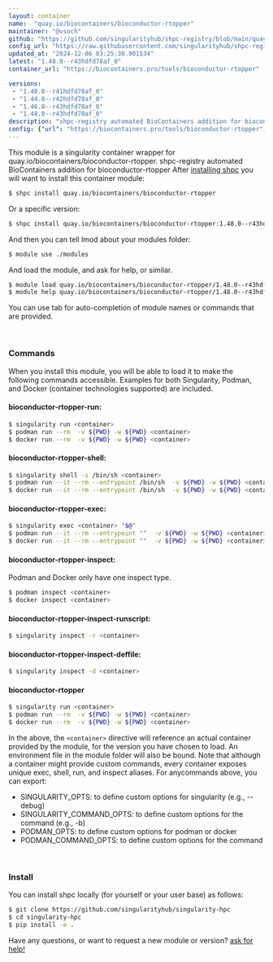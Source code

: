 ```yaml
---
layout: container
name:  "quay.io/biocontainers/bioconductor-rtopper"
maintainer: "@vsoch"
github: "https://github.com/singularityhub/shpc-registry/blob/main/quay.io/biocontainers/bioconductor-rtopper/container.yaml"
config_url: "https://raw.githubusercontent.com/singularityhub/shpc-registry/main/quay.io/biocontainers/bioconductor-rtopper/container.yaml"
updated_at: "2024-12-06 03:25:30.901534"
latest: "1.48.0--r43hdfd78af_0"
container_url: "https://biocontainers.pro/tools/bioconductor-rtopper"

versions:
 - "1.40.0--r41hdfd78af_0"
 - "1.44.0--r42hdfd78af_0"
 - "1.46.0--r43hdfd78af_0"
 - "1.48.0--r43hdfd78af_0"
description: "shpc-registry automated BioContainers addition for bioconductor-rtopper"
config: {"url": "https://biocontainers.pro/tools/bioconductor-rtopper", "maintainer": "@vsoch", "description": "shpc-registry automated BioContainers addition for bioconductor-rtopper", "latest": {"1.48.0--r43hdfd78af_0": "sha256:ee4c25f3378e8608536fffa6206da8acbfe50eb70e8f1d29298f9b9b6dc03b8b"}, "tags": {"1.40.0--r41hdfd78af_0": "sha256:f919f93b0789c688f78313a37d5572c1abb9dbd35d305c20998e565d150a6c43", "1.44.0--r42hdfd78af_0": "sha256:689d12843900d1798cf159733a174caaeaed3fed97f2c85884a7fb11abb7c920", "1.46.0--r43hdfd78af_0": "sha256:eebf5ef9211ed020447aee6cf60358139990271cd7f5f6eec2bde79be6386dd9", "1.48.0--r43hdfd78af_0": "sha256:ee4c25f3378e8608536fffa6206da8acbfe50eb70e8f1d29298f9b9b6dc03b8b"}, "docker": "quay.io/biocontainers/bioconductor-rtopper"}
---
```


This module is a singularity container wrapper for quay.io/biocontainers/bioconductor-rtopper.
shpc-registry automated BioContainers addition for bioconductor-rtopper
After [installing shpc](#install) you will want to install this container module:


```bash
$ shpc install quay.io/biocontainers/bioconductor-rtopper
```

Or a specific version:

```bash
$ shpc install quay.io/biocontainers/bioconductor-rtopper:1.48.0--r43hdfd78af_0
```

And then you can tell lmod about your modules folder:

```bash
$ module use ./modules
```

And load the module, and ask for help, or similar.

```bash
$ module load quay.io/biocontainers/bioconductor-rtopper/1.48.0--r43hdfd78af_0
$ module help quay.io/biocontainers/bioconductor-rtopper/1.48.0--r43hdfd78af_0
```

You can use tab for auto-completion of module names or commands that are provided.

<br>

### Commands

When you install this module, you will be able to load it to make the following commands accessible.
Examples for both Singularity, Podman, and Docker (container technologies supported) are included.

#### bioconductor-rtopper-run:

```bash
$ singularity run <container>
$ podman run --rm  -v ${PWD} -w ${PWD} <container>
$ docker run --rm  -v ${PWD} -w ${PWD} <container>
```

#### bioconductor-rtopper-shell:

```bash
$ singularity shell -s /bin/sh <container>
$ podman run --it --rm --entrypoint /bin/sh  -v ${PWD} -w ${PWD} <container>
$ docker run --it --rm --entrypoint /bin/sh  -v ${PWD} -w ${PWD} <container>
```

#### bioconductor-rtopper-exec:

```bash
$ singularity exec <container> "$@"
$ podman run --it --rm --entrypoint ""  -v ${PWD} -w ${PWD} <container> "$@"
$ docker run --it --rm --entrypoint ""  -v ${PWD} -w ${PWD} <container> "$@"
```

#### bioconductor-rtopper-inspect:

Podman and Docker only have one inspect type.

```bash
$ podman inspect <container>
$ docker inspect <container>
```

#### bioconductor-rtopper-inspect-runscript:

```bash
$ singularity inspect -r <container>
```

#### bioconductor-rtopper-inspect-deffile:

```bash
$ singularity inspect -d <container>
```



#### bioconductor-rtopper

```bash
$ singularity run <container>
$ podman run --rm  -v ${PWD} -w ${PWD} <container>
$ docker run --rm  -v ${PWD} -w ${PWD} <container>
```


In the above, the `<container>` directive will reference an actual container provided
by the module, for the version you have chosen to load. An environment file in the
module folder will also be bound. Note that although a container
might provide custom commands, every container exposes unique exec, shell, run, and
inspect aliases. For anycommands above, you can export:

 - SINGULARITY_OPTS: to define custom options for singularity (e.g., --debug)
 - SINGULARITY_COMMAND_OPTS: to define custom options for the command (e.g., -b)
 - PODMAN_OPTS: to define custom options for podman or docker
 - PODMAN_COMMAND_OPTS: to define custom options for the command

<br>

### Install

You can install shpc locally (for yourself or your user base) as follows:

```bash
$ git clone https://github.com/singularityhub/singularity-hpc
$ cd singularity-hpc
$ pip install -e .
```

Have any questions, or want to request a new module or version? [ask for help!](https://github.com/singularityhub/singularity-hpc/issues)